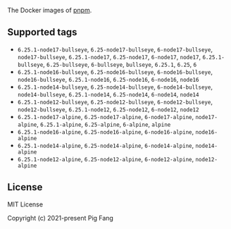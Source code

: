 The Docker images of [pnpm](https://pnpm.io).

## Supported tags

- `6.25.1-node17-bullseye`, `6.25-node17-bullseye`, `6-node17-bullseye`, `node17-bullseye`, `6.25.1-node17`, `6.25-node17`, `6-node17`, `node17`, `6.25.1-bullseye`, `6.25-bullseye`, `6-bullseye`, `bullseye`, `6.25.1`, `6.25`, `6`
- `6.25.1-node16-bullseye`, `6.25-node16-bullseye`, `6-node16-bullseye`, `node16-bullseye`, `6.25.1-node16`, `6.25-node16`, `6-node16`, `node16`
- `6.25.1-node14-bullseye`, `6.25-node14-bullseye`, `6-node14-bullseye`, `node14-bullseye`, `6.25.1-node14`, `6.25-node14`, `6-node14`, `node14`
- `6.25.1-node12-bullseye`, `6.25-node12-bullseye`, `6-node12-bullseye`, `node12-bullseye`, `6.25.1-node12`, `6.25-node12`, `6-node12`, `node12`
- `6.25.1-node17-alpine`, `6.25-node17-alpine`, `6-node17-alpine`, `node17-alpine`, `6.25.1-alpine`, `6.25-alpine`, `6-alpine`, `alpine`
- `6.25.1-node16-alpine`, `6.25-node16-alpine`, `6-node16-alpine`, `node16-alpine`
- `6.25.1-node14-alpine`, `6.25-node14-alpine`, `6-node14-alpine`, `node14-alpine`
- `6.25.1-node12-alpine`, `6.25-node12-alpine`, `6-node12-alpine`, `node12-alpine`

## License

MIT License

Copyright (c) 2021-present Pig Fang
